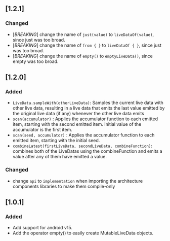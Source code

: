 ## [1.2.1]
### Changed
- [_BREAKING_] change the name of `just(value)` to `liveDataOf(value)`, since just was too broad.
- [_BREAKING_] change the name of `from { }` to `liveDataOf { }`, since just was too broad.
- [_BREAKING_] change the name of `empty()` to `emptyLiveData()`, since empty was too broad.

## [1.2.0]
### Added
- `LiveData.sampleWith(otherLiveData)`: Samples the current live data with other live data, resulting in a live data that emits the last value emitted by the original live data (if any) whenever the other live data emits
- `scan(accumulator)` : Applies the accumulator function to each emitted item, starting with the second emitted item. Initial value of the accumulator is the first item.
- `scan(seed, accumulator)` : Applies the accumulator function to each emitted item, starting with the initial seed.
- `combineLatest(firstLiveData, secondLiveData, combineFunction)`: combines both of the LiveDatas using the combineFunction and emits a value after any of them have emitted a value.

### Changed
- change `api` to `implementation` when importing the architecture components libraries to make them compile-only

## [1.0.1]
### Added
- Add support for android v15.
- Add the operator empty<T>() to easily create MutableLiveData objects.
